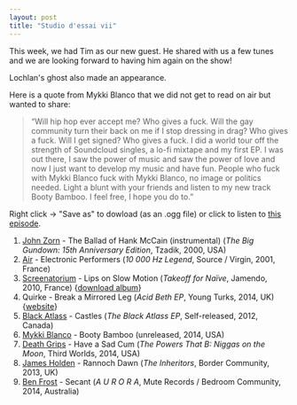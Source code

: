 ```yaml
---
layout: post
title: "Studio d'essai vii"
---
```


This week, we had Tim as our new guest. He shared with us a few tunes and we are looking forward to having him again on the show!

Lochlan's ghost also made an appearance.
	
Here is a quote from Mykki Blanco that we did not get to read on air but wanted to share:

>“Will hip hop ever accept me? Who gives a fuck. Will the gay community turn their back on me if I stop dressing in drag? Who gives a fuck. Will I get signed? Who gives a fuck. I did a world tour off the strength of Soundcloud singles, a lo-fi mixtape and my first EP. I was out there, I saw the power of music and saw the power of love and now I just want to develop my music and have fun. People who fuck with Mykki Blanco fuck with Mykki Blanco, no image or politics needed. Light a blunt with your friends and listen to my new track Booty Bamboo. I feel free, I hope you do to.”

Right click → "Save as" to dowload (as an .ogg file) or click to listen to <a
href="https://github.com/studio-dessai/podcasts/blob/master/2014-07-17%20-%20studio%20d%27essai%20vii.ogg?raw=true">this episode</a>.

1. [John Zorn](http://musicbrainz.org/artist/7ec4a553-73e5-4c0d-a071-a82b83a309e6) - The Ballad of Hank McCain (instrumental) (_The Big Gundown: 15th Anniversary Edition_, Tzadik, 2000, USA)
2. [Air](http://musicbrainz.org/artist/cb67438a-7f50-4f2b-a6f1-2bb2729fd538) - Electronic Performers (_10 000 Hz Legend_, Source / Virgin, 2001, France)
3. [Screenatorium](http://musicbrainz.org/artist/e2b55566-05df-4985-82dd-ad3631308c6f) - Lips on Slow Motion (_Takeoff for Naïve_, Jamendo, 2010, France) {[download album](http://www.jamendo.com/en/list/a64848/takeoff-for-naive)}
4. Quirke - Break a Mirrored Leg (_Acid Beth EP_, Young Turks, 2014, UK) {[website](http://qu-i-rke.com)}
5. [Black Atlass](http://musicbrainz.org/artist/17a3433f-b1e6-44db-90da-2a905830ff06) - Castles (_The Black Atlass EP_, Self-released, 2012, Canada)
6. [Mykki Blanco](http://musicbrainz.org/artist/d4fa908d-9513-4d20-a04e-e605282e7a64) - Booty Bamboo (unreleased, 2014, USA)
7. [Death Grips](http://musicbrainz.org/artist/f9133036-ab3d-4e97-bd11-7a2c98ad148a) - Have a Sad Cum (_The Powers That B: Niggas on the Moon_, Third Worlds, 2014, USA)
8. [James Holden](http://musicbrainz.org/artist/7a269795-f85a-4717-8576-3f51265776cc) - Rannoch Dawn (_The Inheritors_, Border Community, 2013, UK)
9. [Ben Frost](http://musicbrainz.org/artist/74ce8ef4-7ad6-41ec-92a6-d6c50ecd1637) - Secant (_A U R O R A_, Mute Records / Bedroom Community, 2014, Australia)
